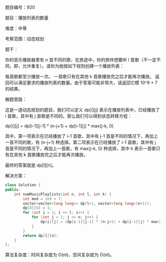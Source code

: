 题目编号：920

题目：播放列表的数量

难度：中等

考察范围：动态规划

题干：

你的音乐播放器里有 n 首不同的歌，在旅途中，你的旅伴想要听 l 首歌（不一定不同，即，允许重复）。请你为她按如下规则创建一个播放列表：

每首歌都至少播放一次。
一首歌只有在其他 k 首歌播放完之后才能再次播放。
返回可以满足要求的播放列表的数量。由于答案可能非常大，请返回它模 10^9 + 7 的结果。

解题思路：

这是一道动态规划的题目，我们可以定义 dp[i][j] 表示在播放列表中，已经播放了 i 首歌，其中有 j 首歌是不同的。那么我们可以得到状态转移方程：

dp[i][j] = dp[i-1][j-1] * (n-j+1) + dp[i-1][j] * max(j-k, 0)

其中，第一项表示在已经播放了 i-1 首歌，其中有 j-1 首是不同的情况下，再加上一首不同的歌，有 (n-j+1) 种选择。第二项表示在已经播放了 i-1 首歌，其中有 j 首是不同的情况下，再加上一首歌，有 max(j-k, 0) 种选择，其中 k 表示一首歌只有在其他 k 首歌播放完之后才能再次播放。

最终的答案就是 dp[l][n]。

解决方案：

```cpp
class Solution {
public:
    int numMusicPlaylists(int n, int l, int k) {
        int mod = 1e9 + 7;
        vector<vector<long long>> dp(l+1, vector<long long>(n+1));
        dp[0][0] = 1;
        for (int i = 1; i <= l; i++) {
            for (int j = 1; j <= n; j++) {
                dp[i][j] = (dp[i-1][j-1] * (n-j+1) + dp[i-1][j] * max(j-k, 0)) % mod;
            }
        }
        return dp[l][n];
    }
};
```

算法复杂度：时间复杂度为 O(nl)，空间复杂度为 O(nl)。